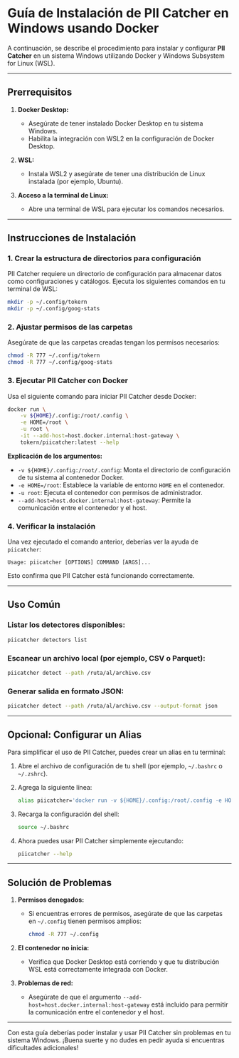 # Guía de Instalación de PII Catcher en Windows usando Docker

A continuación, se describe el procedimiento para instalar y configurar **PII Catcher** en un sistema Windows utilizando Docker y Windows Subsystem for Linux (WSL).

---

## **Prerrequisitos**

1. **Docker Desktop:**
   - Asegúrate de tener instalado Docker Desktop en tu sistema Windows.
   - Habilita la integración con WSL2 en la configuración de Docker Desktop.

2. **WSL:**
   - Instala WSL2 y asegúrate de tener una distribución de Linux instalada (por ejemplo, Ubuntu).

3. **Acceso a la terminal de Linux:**
   - Abre una terminal de WSL para ejecutar los comandos necesarios.

---

## **Instrucciones de Instalación**

### 1. Crear la estructura de directorios para configuración

PII Catcher requiere un directorio de configuración para almacenar datos como configuraciones y catálogos. Ejecuta los siguientes comandos en tu terminal de WSL:

```bash
mkdir -p ~/.config/tokern
mkdir -p ~/.config/goog-stats
```

### 2. Ajustar permisos de las carpetas

Asegúrate de que las carpetas creadas tengan los permisos necesarios:

```bash
chmod -R 777 ~/.config/tokern
chmod -R 777 ~/.config/goog-stats
```

### 3. Ejecutar PII Catcher con Docker

Usa el siguiente comando para iniciar PII Catcher desde Docker:

```bash
docker run \
    -v ${HOME}/.config:/root/.config \
    -e HOME=/root \
    -u root \
    -it --add-host=host.docker.internal:host-gateway \
    tokern/piicatcher:latest --help
```

**Explicación de los argumentos:**
- `-v ${HOME}/.config:/root/.config`: Monta el directorio de configuración de tu sistema al contenedor Docker.
- `-e HOME=/root`: Establece la variable de entorno `HOME` en el contenedor.
- `-u root`: Ejecuta el contenedor con permisos de administrador.
- `--add-host=host.docker.internal:host-gateway`: Permite la comunicación entre el contenedor y el host.

### 4. Verificar la instalación

Una vez ejecutado el comando anterior, deberías ver la ayuda de `piicatcher`:

```text
Usage: piicatcher [OPTIONS] COMMAND [ARGS]...
```
Esto confirma que PII Catcher está funcionando correctamente.

---

## **Uso Común**

### Listar los detectores disponibles:
```bash
piicatcher detectors list
```

### Escanear un archivo local (por ejemplo, CSV o Parquet):
```bash
piicatcher detect --path /ruta/al/archivo.csv
```

### Generar salida en formato JSON:
```bash
piicatcher detect --path /ruta/al/archivo.csv --output-format json
```

---

## **Opcional: Configurar un Alias**

Para simplificar el uso de PII Catcher, puedes crear un alias en tu terminal:

1. Abre el archivo de configuración de tu shell (por ejemplo, `~/.bashrc` o `~/.zshrc`).
2. Agrega la siguiente línea:

   ```bash
   alias piicatcher='docker run -v ${HOME}/.config:/root/.config -e HOME=/root -u root -it --add-host=host.docker.internal:host-gateway tokern/piicatcher:latest'
   ```
3. Recarga la configuración del shell:

   ```bash
   source ~/.bashrc
   ```
4. Ahora puedes usar PII Catcher simplemente ejecutando:

   ```bash
   piicatcher --help
   ```

---

## **Solución de Problemas**

1. **Permisos denegados:**
   - Si encuentras errores de permisos, asegúrate de que las carpetas en `~/.config` tienen permisos amplios:
     ```bash
     chmod -R 777 ~/.config
     ```

2. **El contenedor no inicia:**
   - Verifica que Docker Desktop está corriendo y que tu distribución WSL está correctamente integrada con Docker.

3. **Problemas de red:**
   - Asegúrate de que el argumento `--add-host=host.docker.internal:host-gateway` está incluido para permitir la comunicación entre el contenedor y el host.

---

Con esta guía deberías poder instalar y usar PII Catcher sin problemas en tu sistema Windows. ¡Buena suerte y no dudes en pedir ayuda si encuentras dificultades adicionales!

